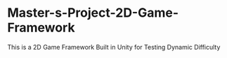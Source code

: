 # Master-s-Project-2D-Game-Framework
This is a 2D Game Framework Built in Unity for Testing Dynamic Difficulty
